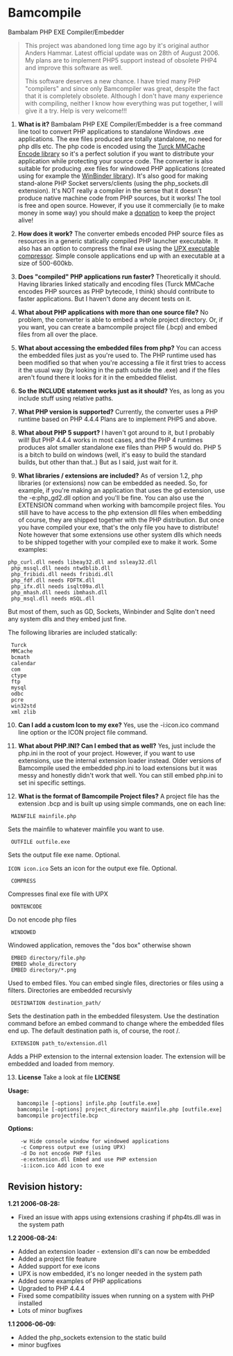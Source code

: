 # Bamcompile
Bambalam PHP EXE Compiler/Embedder

> This project was abandoned long time ago by it's original author
> Anders Hammar. Latest official update was on 28th of August 2006. My
> plans are to implement PHP5 support instead of obsolete PHP4 and
> improve this software as well.
> 
> This software deserves a new chance.
> I have tried many PHP "compilers" and since only Bamcompiler was great, despite the fact that it is completely obsolete. 
> Although I don't have many experience with compiling, neither I know how everything was put together, I will give it a try. 
> Help is very welcome!!! 

 1. **What is it?**
 Bambalam PHP EXE Compiler/Embedder is a free command line tool to convert PHP applications to standalone Windows .exe applications. The exe files produced are totally standalone, no need for php dlls etc. The php code is encoded using the [Turck MMCache Encode library](http://turck-mmcache.sourceforge.net/) so it's a perfect solution if you want to distribute your application while protecting your source code. The converter is also suitable for producing .exe files for windowed PHP applications (created using for example the [WinBinder library](http://www.winbinder.com/)). It's also good for making stand-alone PHP Socket servers/clients (using the php_sockets.dll extension). 
It's NOT really a compiler in the sense that it doesn't produce native machine code from PHP sources, but it works! 
The tool is free and open source. However, if you use it commercially (ie to make money in some way) you should make a [donation](http://sourceforge.net/donate/index.php?group_id=169996) to keep the project alive! 

 2. **How does it work?**
 The converter embeds encoded PHP source files as resources in a generic statically compiled PHP launcher executable. It also has an option to compress the final exe using the [UPX executable compressor](http://upx.sourceforge.net/). Simple console applications end up with an executable at a size of 500-600kb. 
 3. **Does "compiled" PHP applications run faster?**
 Theoretically it should. Having libraries linked statically and encoding files (Turck MMCache encodes PHP sources as PHP bytecode, I think) should contribute to faster applications. But I haven't done any decent tests on it. 
 
 4. **What about PHP applications with more than one source file?**
 No problem, the converter is able to embed a whole project directory. Or, if you want, you can create a bamcompile project file (.bcp) and embed files from all over the place. 
 
 5. **What about accessing the embedded files from php?**
 You can access the embedded files just as you're used to. The PHP runtime used has been modified so that when you're accessing a file it first tries to access it the usual way (by looking in the path outside the .exe) and if the files aren't found there it looks for it in the embedded filelist.
 
 6. **So the INCLUDE statement works just as it should?**
 Yes, as long as you include stuff using relative paths. 
 
 7. **What PHP version is supported?**
 Currently, the converter uses a PHP runtime based on PHP 4.4.4
 Plans are to implement PHP5 and above.
 
 8. **What about PHP 5 support?**
 I haven't got around to it, but I probably will! But PHP 4.4.4 works in most cases, and the PHP 4 runtimes produces alot smaller standalone exe files than PHP 5 would do. PHP 5 is a bitch to build on windows (well, it's easy to build the standard builds, but other than that..) But as I said, just wait for it. 


 9. **What libraries / extensions are included?**
As of version 1.2, php libraries (or extensions) now can be embedded as needed. So, for example, if you're making an application that uses the gd extension, use the -e:php_gd2.dll option and you'll be fine. You can also use the EXTENSION command when working with bamcompile project files. You still have to have access to the php extension dll files when embedding of course, they are shipped together with the PHP distribution. But once you have compiled your exe, that's the only file you have to distribute! 
Note however that some extensions use other system dlls which needs to be shipped together with your compiled exe to make it work.
Some examples:
```
php_curl.dll needs libeay32.dll and ssleay32.dll 
 php_mssql.dll needs ntwdblib.dll 
 php_fribidi.dll needs fribidi.dll 
 php_fdf.dll needs FDFTK.dll 
 php_ifx.dll needs isqlt09a.dll 
 php_mhash.dll needs ibmhash.dll 
 php_msql.dll needs mSQL.dll
```
 But most of them, such as GD, Sockets, Winbinder and Sqlite don't need any system dlls and they embed just fine.
 
 The following libraries are included statically:
``` 
 Turck
 MMCache 
 bcmath 
 calendar 
 com 
 ctype
 ftp
 mysql
 odbc
 pcre
 win32std
 xml zlib
```

 10. **Can I add a custom Icon to my exe?**
 Yes, use the -i:icon.ico command line option or the ICON project file command. 
 11. **What about PHP.INI? Can I embed that as well?**
 Yes, just include the php.ini in the root of your project. However, if you want to use extensions, use the internal extension loader instead. Older versions of Bamcompile used the embedded php.ini to load extensions but it was messy and honestly didn't work that well. You can still embed php.ini to set ini specific settings.
 
 12. **What is the format of Bamcompile Project files?**
 A project file has the extension .bcp and is built up using simple commands, one on each line:

```
 MAINFILE mainfile.php
``` 
Sets the mainfile to whatever mainfile you want to use. 

```
 OUTFILE outfile.exe
```
Sets the output file exe name. Optional.

```ICON icon.ico```
Sets an icon for the output exe file. Optional.

```
 COMPRESS
```
Compresses final exe file with UPX

```
 DONTENCODE
```
Do not encode php files
```
 WINDOWED
``` 
Windowed application, removes the "dos box" otherwise shown
```
 EMBED directory/file.php
 EMBED whole_directory
 EMBED directory/*.png
```
Used to embed files. You can embed single files, directories or files using a filters. Directories are embedded recursivly

```
 DESTINATION destination_path/
``` 
Sets the destination path in the embedded filesystem. Use the destination command before an embed command to change where the embedded files end up. The default destination path is, of course, the root /.

```
 EXTENSION path_to/extension.dll
```
Adds a PHP extension to the internal extension loader. The extension will be embedded and loaded from memory. 

 13. **License**
 Take a look at file **LICENSE**


**Usage:**
```
   bamcompile [-options] infile.php [outfile.exe]
   bamcompile [-options] project_directory mainfile.php [outfile.exe]
   bamcompile projectfile.bcp
```

**Options:**
```
    -w Hide console window for windowed applications
    -c Compress output exe (using UPX)
    -d Do not encode PHP files
    -e:extension.dll Embed and use PHP extension
    -i:icon.ico Add icon to exe
```

Revision history:
-

**1.21 2006-08-28:**
+ Fixed an issue with apps using extensions crashing if php4ts.dll was in the system path

**1.2 2006-08-24:**
+ Added an extension loader - extension dll's can now be embedded
+ Added a project file feature
+ Added support for exe icons
+ UPX is now embedded, it's no longer needed in the system path
+ Added some examples of PHP applications
+ Upgraded to PHP 4.4.4
+ Fixed some compatibility issues when running on a system with PHP installed 
+ Lots of minor bugfixes

**1.1 2006-06-09:**
+ Added the php_sockets extension to the static build
+ minor bugfixes
